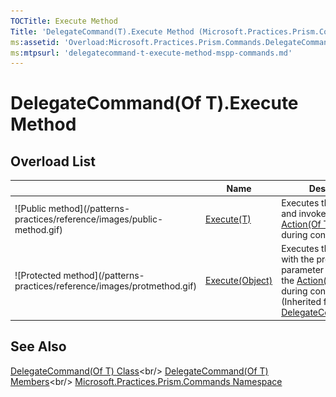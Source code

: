 ```yaml
---
TOCTitle: Execute Method
Title: 'DelegateCommand(T).Execute Method (Microsoft.Practices.Prism.Commands)'
ms:assetid: 'Overload:Microsoft.Practices.Prism.Commands.DelegateCommand\`1.Execute'
ms:mtpsurl: 'delegatecommand-t-execute-method-mspp-commands.md'
---
```



# DelegateCommand(Of T).Execute Method

## Overload List

<table>
<thead>
<tr class="header">
<th> </th>
<th>Name</th>
<th>Description</th>
</tr>
</thead>
<tbody>
<tr class="odd">
<td>![Public method](/patterns-practices/reference/images/public-method.gif)</td>
<td><a href="https://msdn.microsoft.com/en-us/library/gg405764(v=pandp.50)">Execute(T)</a></td>
<td><div class="summary">
Executes the command and invokes the <a href="http://msdn.microsoft.com/en-us/library/018hxwa8">Action(Of T)</a> provided during construction.
</div></td>
</tr>
<tr class="even">
<td>![Protected method](/patterns-practices/reference/images/protmethod.gif)</td>
<td><a href="https://msdn.microsoft.com/library/microsoft.practices.prism.commands.delegatecommandbase.execute(system.object)">Execute(Object)</a></td>
<td><div class="summary">
Executes the command with the provided parameter by invoking the <a href="http://msdn.microsoft.com/en-us/library/018hxwa8">Action(Of T)</a> supplied during construction.
</div>
(Inherited from <a href="https://msdn.microsoft.com/library/microsoft.practices.prism.commands.delegatecommandbase">DelegateCommandBase</a>.)</td>
</tr>
</tbody>
</table>

## See Also

[DelegateCommand(Of T) Class](https://msdn.microsoft.com/en-us/library/gg431410(v=pandp.50))<br/>
[DelegateCommand(Of T) Members](https://msdn.microsoft.com/en-us/library/gg430763(v=pandp.50))<br/>
[Microsoft.Practices.Prism.Commands Namespace](https://msdn.microsoft.com/library/microsoft.practices.prism.commands)<br/>